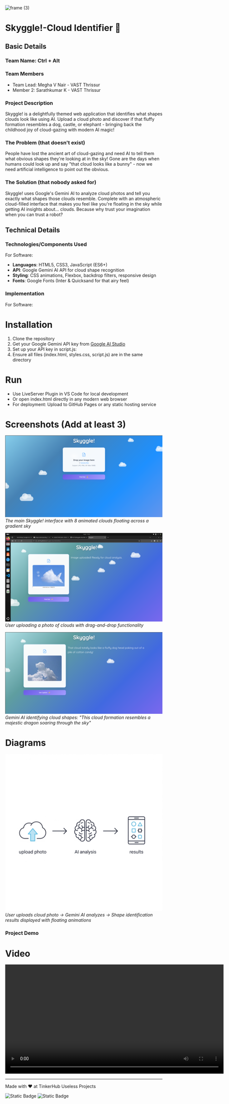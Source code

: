 <img width="3188" height="1202" alt="frame (3)" src="https://github.com/user-attachments/assets/517ad8e9-ad22-457d-9538-a9e62d137cd7" />


# Skyggle!-Cloud Identifier 🎯


## Basic Details
### Team Name: Ctrl + Alt


### Team Members
- Team Lead: Megha V Nair - VAST Thrissur
- Member 2: Sarathkumar K - VAST Thrissur

### Project Description
Skyggle! is a delightfully themed web application that identifies what shapes clouds look like using AI. Upload a cloud photo and discover if that fluffy formation resembles a dog, castle, or elephant - bringing back the childhood joy of cloud-gazing with modern AI magic!

### The Problem (that doesn't exist)
People have lost the ancient art of cloud-gazing and need AI to tell them what obvious shapes they're looking at in the sky! Gone are the days when humans could look up and say "that cloud looks like a bunny" - now we need artificial intelligence to point out the obvious.

### The Solution (that nobody asked for)
Skyggle! uses Google's Gemini AI to analyze cloud photos and tell you exactly what shapes those clouds resemble. Complete with an atmospheric cloud-filled interface that makes you feel like you're floating in the sky while getting AI insights about... clouds. Because why trust your imagination when you can trust a robot?

## Technical Details
### Technologies/Components Used
For Software:
- **Languages**: HTML5, CSS3, JavaScript (ES6+)
- **API**: Google Gemini AI API for cloud shape recognition
- **Styling**: CSS animations, Flexbox, backdrop filters, responsive design
- **Fonts**: Google Fonts (Inter & Quicksand for that airy feel)


### Implementation
For Software:
# Installation
1. Clone the repository
2. Get your Google Gemini API key from [Google AI Studio](https://makersuite.google.com/app/apikey)
3. Set up your API key in script.js:
4. Ensure all files (index.html, styles.css, script.js) are in the same directory

# Run
- Use LiveServer Plugin in VS Code for local development
- Or open index.html directly in any modern web browser
- For deployment: Upload to GitHub Pages or any static hosting service


# Screenshots (Add at least 3)
![HomePage](images/s1.png)
*The main Skyggle! interface with 8 animated clouds floating across a gradient sky*

![Upload](images/s3.png)
*User uploading a photo of clouds with drag-and-drop functionality*

![Result](images/s2.png)
*Gemini AI identifying cloud shapes: "This cloud formation resembles a majestic dragon soaring through the sky"*

# Diagrams
![Workflow](images/wrkflow.png)
*User uploads cloud photo → Gemini AI analyzes → Shape identification results displayed with floating animations*


### Project Demo
# Video
<video width="700" controls>
  <source src="images/vid.webm" type="video/webm">
</video>


---
Made with ❤️ at TinkerHub Useless Projects 

![Static Badge](https://img.shields.io/badge/TinkerHub-24?color=%23000000&link=https%3A%2F%2Fwww.tinkerhub.org%2F)
![Static Badge](https://img.shields.io/badge/UselessProjects--25-25?link=https%3A%2F%2Fwww.tinkerhub.org%2Fevents%2FQ2Q1TQKX6Q%2FUseless%2520Projects)